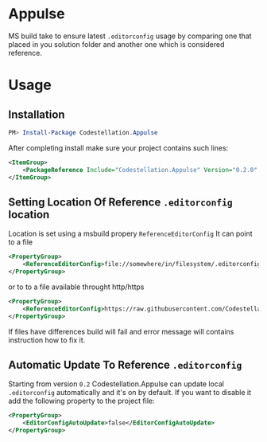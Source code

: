 # Appulse
MS build take to ensure latest `.editorconfig` usage by comparing one that placed in you solution folder and another one which is considered reference.

# Usage

## Installation
```powershell
PM> Install-Package Codestellation.Appulse
```

After completing install make sure your project contains such lines:

```xml
<ItemGroup>
    <PackageReference Include="Codestellation.Appulse" Version="0.2.0" PrivateAssets="All" />
</ItemGroup>
```

## Setting Location Of Reference `.editorconfig` location

Location is set using a msbuild propery `ReferenceEditorConfig`
It can point to a file
```xml
<PropertyGroup>
    <ReferenceEditorConfig>file://somewhere/in/filesystem/.editorconfig</ReferenceEditorConfig>
</PropertyGroup>
```

or to to a file available throught http/https

```xml
<PropertyGroup>
    <ReferenceEditorConfig>https://raw.githubusercontent.com/Codestellation/Standards/master/.editorconfig</ReferenceEditorConfig>
</PropertyGroup>
```

If files have differences build will fail and error message will contains instruction how to fix it.

## Automatic Update To Reference `.editorconfig` 

Starting from version `0.2` Codestellation.Appulse can update local `.editorconfig` automatically and it's on by default. 
If you want to disable it add the following property to the project file:

```xml
<PropertyGroup>
    <EditorConfigAutoUpdate>false</EditorConfigAutoUpdate>
</PropertyGroup>
```